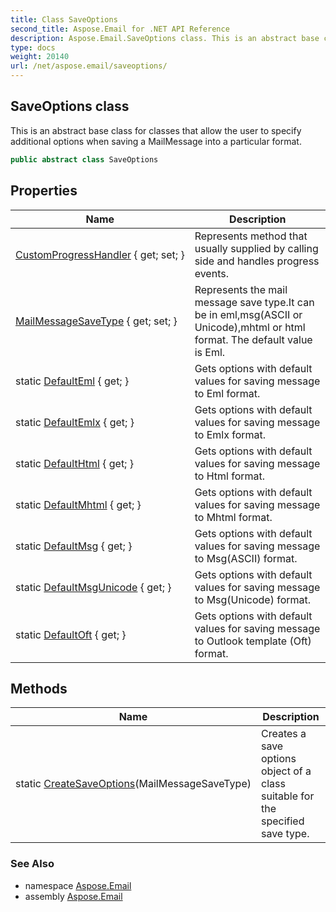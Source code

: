 ```yaml
---
title: Class SaveOptions
second_title: Aspose.Email for .NET API Reference
description: Aspose.Email.SaveOptions class. This is an abstract base class for classes that allow the user to specify additional options when saving a MailMessage into a particular format
type: docs
weight: 20140
url: /net/aspose.email/saveoptions/
---
```

## SaveOptions class

This is an abstract base class for classes that allow the user to specify additional options when saving a MailMessage into a particular format.

```csharp
public abstract class SaveOptions
```

## Properties

| Name | Description |
| --- | --- |
| [CustomProgressHandler](../../aspose.email/saveoptions/customprogresshandler/) { get; set; } | Represents method that usually supplied by calling side and handles progress events. |
| [MailMessageSaveType](../../aspose.email/saveoptions/mailmessagesavetype/) { get; set; } | Represents the mail message save type.It can be in eml,msg(ASCII or Unicode),mhtml or html format. The default value is Eml. |
| static [DefaultEml](../../aspose.email/saveoptions/defaulteml/) { get; } | Gets options with default values for saving message to Eml format. |
| static [DefaultEmlx](../../aspose.email/saveoptions/defaultemlx/) { get; } | Gets options with default values for saving message to Emlx format. |
| static [DefaultHtml](../../aspose.email/saveoptions/defaulthtml/) { get; } | Gets options with default values for saving message to Html format. |
| static [DefaultMhtml](../../aspose.email/saveoptions/defaultmhtml/) { get; } | Gets options with default values for saving message to Mhtml format. |
| static [DefaultMsg](../../aspose.email/saveoptions/defaultmsg/) { get; } | Gets options with default values for saving message to Msg(ASCII) format. |
| static [DefaultMsgUnicode](../../aspose.email/saveoptions/defaultmsgunicode/) { get; } | Gets options with default values for saving message to Msg(Unicode) format. |
| static [DefaultOft](../../aspose.email/saveoptions/defaultoft/) { get; } | Gets options with default values for saving message to Outlook template (Oft) format. |

## Methods

| Name | Description |
| --- | --- |
| static [CreateSaveOptions](../../aspose.email/saveoptions/createsaveoptions/)(MailMessageSaveType) | Creates a save options object of a class suitable for the specified save type. |

### See Also

* namespace [Aspose.Email](../../aspose.email/)
* assembly [Aspose.Email](../../)


